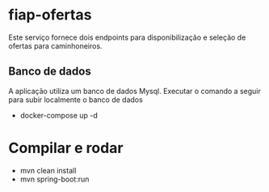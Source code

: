# fiap-ofertas
Este serviço fornece dois endpoints para disponibilização e seleção de ofertas para caminhoneiros.

## Banco de dados
A aplicação utiliza um banco de dados Mysql. Executar o comando a seguir para subir localmente o banco de dados
- docker-compose up -d

# Compilar e rodar
- mvn clean install
- mvn spring-boot:run

